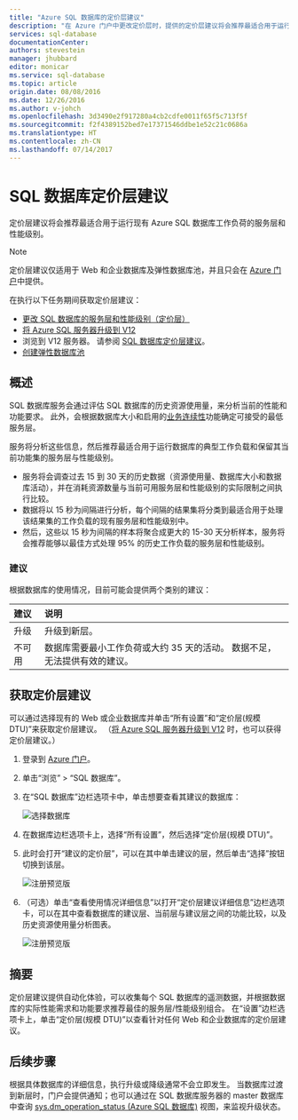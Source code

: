 ```yaml
---
title: "Azure SQL 数据库的定价层建议"
description: "在 Azure 门户中更改定价层时，提供的定价层建议将会推荐最适合用于运行现有 Azure SQL 数据库负载的层。 定价层描述 SQL 数据库的服务层和性能级别。"
services: sql-database
documentationCenter: 
authors: stevestein
manager: jhubbard
editor: monicar
ms.service: sql-database
ms.topic: article
origin.date: 08/08/2016
ms.date: 12/26/2016
ms.author: v-johch
ms.openlocfilehash: 3d3490e2f917280a4cb2cdfe0011f65f5c713f5f
ms.sourcegitcommit: f2f4389152bed7e17371546ddbe1e52c21c0686a
ms.translationtype: HT
ms.contentlocale: zh-CN
ms.lasthandoff: 07/14/2017
---
```

# <a name="sql-database-pricing-tier-recommendations"></a>SQL 数据库定价层建议

 定价层建议将会推荐最适合用于运行现有 Azure SQL 数据库工作负荷的服务层和性能级别。

> [!NOTE]
> 定价层建议仅适用于 Web 和企业数据库及弹性数据库池，并且只会在 [Azure 门户](https://portal.azure.cn/)中提供。

在执行以下任务期间获取定价层建议：

- [更改 SQL 数据库的服务层和性能级别（定价层）](./sql-database-scale-up.md)
- [将 Azure SQL 服务器升级到 V12](./sql-database-upgrade-server-portal.md)
- 浏览到 V12 服务器。 请参阅 [SQL 数据库定价层建议](./sql-database-service-tier-advisor.md)。
- [创建弹性数据库池](./sql-database-elastic-pool.md#when-to-consider-a-pool)

## <a name="overview"></a>概述

SQL 数据库服务会通过评估 SQL 数据库的历史资源使用量，来分析当前的性能和功能要求。 此外，会根据数据库大小和启用的[业务连续性](./sql-database-business-continuity.md)功能确定可接受的最低服务层。 

服务将分析这些信息，然后推荐最适合用于运行数据库的典型工作负载和保留其当前功能集的服务层与性能级别。

- 服务将会调查过去 15 到 30 天的历史数据（资源使用量、数据库大小和数据库活动），并在消耗资源数量与当前可用服务层和性能级别的实际限制之间执行比较。
- 数据将以 15 秒为间隔进行分析，每个间隔的结果集将分类到最适合用于处理该结果集的工作负载的现有服务层和性能级别中。
- 然后，这些以 15 秒为间隔的样本将聚合成更大的 15-30 天分析样本，服务将会推荐能够以最佳方式处理 95% 的历史工作负载的服务层和性能级别。

### <a name="recommendations"></a>建议

根据数据库的使用情况，目前可能会提供两个类别的建议：

| 建议 | 说明 |
| :--- | :--- |
| 升级 | 升级到新层。 |
| 不可用 | 数据库需要最小工作负荷或大约 35 天的活动。 数据不足，无法提供有效的建议。 |

## <a name="getting-pricing-tier-recommendations"></a>获取定价层建议

可以通过选择现有的 Web 或企业数据库并单击“所有设置”和“定价层(规模 DTU)”来获取定价层建议。 （[将 Azure SQL 服务器升级到 V12](./sql-database-upgrade-server-portal.md) 时，也可以获得定价层建议。）

1. 登录到 [Azure 门户](https://portal.azure.cn/)。
2. 单击“浏览” > “SQL 数据库”。
4. 在“SQL 数据库”边栏选项卡中，单击想要查看其建议的数据库： 

    ![选择数据库][1]

5. 在数据库边栏选项卡上，选择“所有设置”，然后选择“定价层(规模 DTU)”。

7. 此时会打开“建议的定价层”，可以在其中单击建议的层，然后单击“选择”按钮切换到该层。

    ![注册预览版][4]

8. （可选）单击“查看使用情况详细信息”以打开“定价层建议详细信息”边栏选项卡，可以在其中查看数据库的建议层、当前层与建议层之间的功能比较，以及历史资源使用量分析图表。

    ![注册预览版][5]

## <a name="summary"></a>摘要

定价层建议提供自动化体验，可以收集每个 SQL 数据库的遥测数据，并根据数据库的实际性能需求和功能要求推荐最佳的服务层/性能级别组合。 在“设置”边栏选项卡上，单击“定价层(规模 DTU)”以查看针对任何 Web 和企业数据库的定价层建议。

## <a name="next-steps"></a>后续步骤

根据具体数据库的详细信息，执行升级或降级通常不会立即发生。 当数据库过渡到新层时，门户会提供通知；也可以通过在 SQL 数据库服务器的 master 数据库中查询 [sys.dm_operation_status (Azure SQL 数据库)](https://msdn.microsoft.com/zh-cn/library/dn270022.aspx) 视图，来监视升级状态。

<!--Image references-->
[1]: ./media/sql-database-service-tier-advisor/select-database.png
[4]: ./media/sql-database-service-tier-advisor/choose-pricing-tier.png
[5]: ./media/sql-database-service-tier-advisor/usage-details.png
